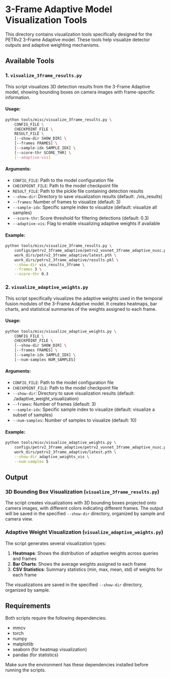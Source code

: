 # 3-Frame Adaptive Model Visualization Tools

This directory contains visualization tools specifically designed for the PETRv2 3-Frame Adaptive model. These tools help visualize detector outputs and adaptive weighting mechanisms.

## Available Tools

### 1. `visualize_3frame_results.py`

This script visualizes 3D detection results from the 3-Frame Adaptive model, showing bounding boxes on camera images with frame-specific information.

#### Usage:

```bash
python tools/misc/visualize_3frame_results.py \
    CONFIG_FILE \
    CHECKPOINT_FILE \
    RESULT_FILE \
    [--show-dir SHOW_DIR] \
    [--frames FRAMES] \
    [--sample-idx SAMPLE_IDX] \
    [--score-thr SCORE_THR] \
    [--adaptive-vis]
```

#### Arguments:

- `CONFIG_FILE`: Path to the model configuration file
- `CHECKPOINT_FILE`: Path to the model checkpoint file
- `RESULT_FILE`: Path to the pickle file containing detection results
- `--show-dir`: Directory to save visualization results (default: ./vis_results)
- `--frames`: Number of frames to visualize (default: 3)
- `--sample-idx`: Specific sample index to visualize (default: visualize all samples)
- `--score-thr`: Score threshold for filtering detections (default: 0.3)
- `--adaptive-vis`: Flag to enable visualizing adaptive weights if available

#### Example:

```bash
python tools/misc/visualize_3frame_results.py \
    configs/petrv2_3frame_adaptive/petrv2_vovnet_3frame_adaptive_nusc.py \
    work_dirs/petrv2_3frame_adaptive/latest.pth \
    work_dirs/petrv2_3frame_adaptive/results.pkl \
    --show-dir vis_results_3frame \
    --frames 3 \
    --score-thr 0.3
```

### 2. `visualize_adaptive_weights.py`

This script specifically visualizes the adaptive weights used in the temporal fusion modules of the 3-Frame Adaptive model. It creates heatmaps, bar charts, and statistical summaries of the weights assigned to each frame.

#### Usage:

```bash
python tools/misc/visualize_adaptive_weights.py \
    CONFIG_FILE \
    CHECKPOINT_FILE \
    [--show-dir SHOW_DIR] \
    [--frames FRAMES] \
    [--sample-idx SAMPLE_IDX] \
    [--num-samples NUM_SAMPLES]
```

#### Arguments:

- `CONFIG_FILE`: Path to the model configuration file
- `CHECKPOINT_FILE`: Path to the model checkpoint file
- `--show-dir`: Directory to save visualization results (default: ./adaptive_weight_visualization)
- `--frames`: Number of frames (default: 3)
- `--sample-idx`: Specific sample index to visualize (default: visualize a subset of samples)
- `--num-samples`: Number of samples to visualize (default: 10)

#### Example:

```bash
python tools/misc/visualize_adaptive_weights.py \
    configs/petrv2_3frame_adaptive/petrv2_vovnet_3frame_adaptive_nusc.py \
    work_dirs/petrv2_3frame_adaptive/latest.pth \
    --show-dir adaptive_weights_vis \
    --num-samples 5
```

## Output

### 3D Bounding Box Visualization (`visualize_3frame_results.py`)

The script creates visualizations with 3D bounding boxes projected onto camera images, with different colors indicating different frames. The output will be saved in the specified `--show-dir` directory, organized by sample and camera view.

### Adaptive Weight Visualization (`visualize_adaptive_weights.py`)

The script generates several visualization types:

1. **Heatmaps**: Shows the distribution of adaptive weights across queries and frames
2. **Bar Charts**: Shows the average weights assigned to each frame
3. **CSV Statistics**: Summary statistics (min, max, mean, std) of weights for each frame

The visualizations are saved in the specified `--show-dir` directory, organized by sample.

## Requirements

Both scripts require the following dependencies:
- mmcv
- torch
- numpy
- matplotlib
- seaborn (for heatmap visualization)
- pandas (for statistics)

Make sure the environment has these dependencies installed before running the scripts. 